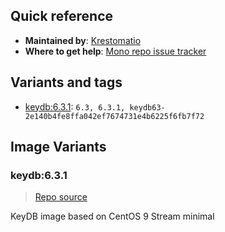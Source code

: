 ## Quick reference
- **Maintained by**:
[Krestomatio](https://github.com/krestomatio)
- **Where to get help**:
[Mono repo issue tracker](https://github.com/krestomatio/container_builder/issues)

## Variants and tags
- [keydb:6.3.1](#keydb631): `6.3, 6.3.1, keydb63-2e140b4fe8ffa042ef7674731e4b6225f6fb7f72`


## Image Variants
### keydb:6.3.1
> [Repo source](https://github.com/krestomatio/container_builder/tree/master/keydb/keydb63)

KeyDB image based on CentOS 9 Stream minimal

